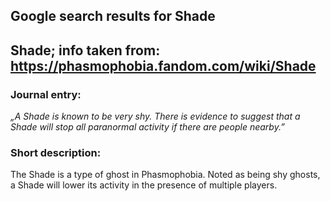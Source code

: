 ## Google search results for Shade
## Shade; info taken from: https://phasmophobia.fandom.com/wiki/Shade
### Journal entry:
*„A Shade is known to be very shy. There is evidence to suggest that a Shade will stop all paranormal activity if there are people nearby.”*

### Short description:
The Shade is a type of ghost in Phasmophobia. Noted as being shy ghosts, a Shade will lower its activity in the presence of multiple players.